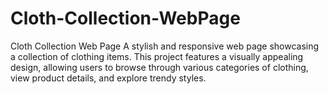 # Cloth-Collection-WebPage
 Cloth Collection Web Page A stylish and responsive web page showcasing a collection of clothing items. This project features a visually appealing design, allowing users to browse through various categories of clothing, view product details, and explore trendy styles.
